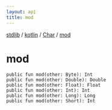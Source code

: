 ```yaml
---
layout: api
title: mod
---
```

[stdlib](../../index.html) / [kotlin](../index.html) / [Char](index.html) / [mod](mod.html)

# mod

```
public fun mod(other: Byte): Int
public fun mod(other: Double): Double
public fun mod(other: Float): Float
public fun mod(other: Int): Int
public fun mod(other: Long): Long
public fun mod(other: Short): Int
```
